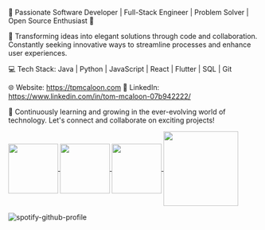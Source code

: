 🚀 Passionate Software Developer | Full-Stack Engineer | Problem Solver | Open Source Enthusiast 🌟

🎯 Transforming ideas into elegant solutions through code and collaboration. Constantly seeking innovative ways to streamline processes and enhance user experiences.

💻 Tech Stack: Java | Python | JavaScript | React | Flutter | SQL | Git

🌐 Website: https://tpmcaloon.com
🔗 LinkedIn: https://www.linkedin.com/in/tom-mcaloon-07b942222/

🌱 Continuously learning and growing in the ever-evolving world of technology. Let's connect and collaborate on exciting projects!

<a href="https://github.com/tpmcaloon">
  <img height="100" align="center" src="https://github-readme-stats.vercel.app/api?username=tpmcaloon&show_icons=true&theme=react&hide_title=true&include_all_commits=true&rank_icon=github&count_private=true" />
</a>
<a href="https://github.com/tpmcaloon">
  <img height=100 align="center" src="https://github-readme-stats.vercel.app/api/top-langs?username=tpmcaloon&layout=compact&langs_count=8&show_icons=true&theme=react" />
</a>

<a href="https://github.com/tpmcaloon">
  <img height="100" align="center" src="https://github-readme-stats.vercel.app/api/pin/?username=tpmcaloon&repo=tpmcaloon&theme=react" />
</a>
<a href="https://github.com/tpmcaloon">
  <img height=150 align="center" src="https://spotify-github-profile.vercel.app/api/view?uid=tpmcaloon98&cover_image=true&theme=default&show_offline=true&background_color=121212&interchange=false&bar_color=53b14f&bar_color_cover=true" />
</a>

![spotify-github-profile](https://spotify-github-profile.vercel.app/api/view?uid=tpmcaloon98&cover_image=true&theme=default&show_offline=true&background_color=121212&interchange=false&bar_color=53b14f&bar_color_cover=true)

<!---
tpmcaloon/tpmcaloon is a ✨ special ✨ repository because its `README.md` (this file) appears on your GitHub profile.
You can click the Preview link to take a look at your changes.
--->
